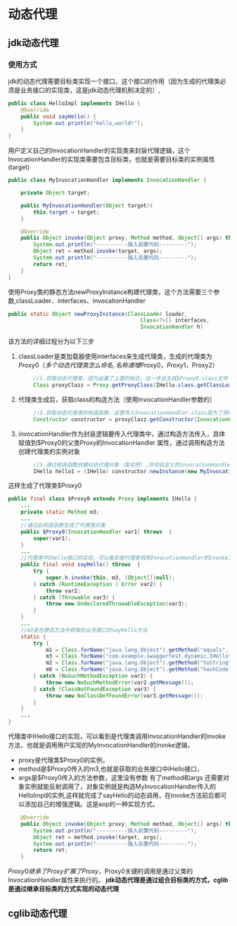 # 动态代理
## jdk动态代理
### 使用方式
jdk的动态代理需要目标类实现一个接口，这个接口的作用（因为生成的代理类必须是业务接口的实现类，这是jdk动态代理机制决定的）,
```java
public class HelloImpl implements IHello {
    @Override
    public void sayHello() {
        System.out.println("hello,world!");
    }
}
```
用户定义自己的InvocationHandler的实现类来封装代理逻辑，这个InvocationHandler的实现类需要包含目标类，也就是需要目标类的实例属性(target)
```java
public class MyInvocationHandler implements InvocationHandler {

    private Object target;

    public MyInvocationHandler(Object target){
        this.target = target;
    }

    @Override
    public Object invoke(Object proxy, Method method, Object[] args) throws Throwable {
        System.out.println("----------插入前置代码---------");
        Object ret = method.invoke(target, args);
        System.out.println("----------插入后置代码---------");
        return ret;
    }
}
```
使用Proxy类的静态方法newProxyInstance构建代理类，这个方法需要三个参数,classLoader、interfaces、invocationHandler
```java
public static Object newProxyInstance(ClassLoader loader,
                                          Class<?>[] interfaces,
                                          InvocationHandler h)
```
该方法的详细过程分为以下三步
1. classLoader是类加载器使用interfaces来生成代理类，生成的代理类为$Proxy0（多个动态代理类怎么命名,名称递增$Proxy0，$Proxy1，$Proxy2）
```java
        //1.获取动态代理类，因为设置了上面的标志，这一步会生成$Proxy0.class文件
        Class proxyClazz = Proxy.getProxyClass(IHello.class.getClassLoader(), IHello.class);
```
2. 代理类生成后，获取class的构造方法（使用InvocationHandler参数的）
```java
        //2.获取动态代理类的构造函数，这里传入InvocationHandler.class是为了获取以InvocationHandler类型为参数的构造函数
        Constructor constructor = proxyClazz.getConstructor(InvocationHandler.class);
```
3. invocationHandler作为封装逻辑要传入代理类中，通过构造方法传入，具体赋值到$Proxy0的父类Proxy的InvocationHandler 属性，通过调用构造方法创建代理类的实例对象
```java
        //3.通过构造函数创建动态代理对象（类实例）,并将自定义的invocationHandler实例作为构造参数传入
        IHello hello1 = (IHello) constructor.newInstance(new MyInvocationHandler(new HelloImpl()));
```
这样生成了代理类$Proxy0
```java
public final class $Proxy0 extends Proxy implements IHello {
    ...
    private static Method m3;
    ...
    //通过此构造函数生成了代理类对象
    public $Proxy0(InvocationHandler var1) throws  {
        super(var1);
    }
    ...
    //代理类中IHello接口的实现，可以看到是代理类调用InvocationHandler的invoke方法，也就是调用用户实现的MyInvocationHandler的invoke逻辑
    public final void sayHello() throws  {
        try {
            super.h.invoke(this, m3, (Object[])null);
        } catch (RuntimeException | Error var2) {
            throw var2;
        } catch (Throwable var3) {
            throw new UndeclaredThrowableException(var3);
        }
    }
    ...
    //m3是在静态方法中获取的业务接口的sayHello方法
    static {
        try {
            m1 = Class.forName("java.lang.Object").getMethod("equals", Class.forName("java.lang.Object"));
            m3 = Class.forName("com.example.swaggertest.dynamic.IHello").getMethod("sayHello");
            m2 = Class.forName("java.lang.Object").getMethod("toString");
            m0 = Class.forName("java.lang.Object").getMethod("hashCode");
        } catch (NoSuchMethodException var2) {
            throw new NoSuchMethodError(var2.getMessage());
        } catch (ClassNotFoundException var3) {
            throw new NoClassDefFoundError(var3.getMessage());
        }
    }    
    ...
}
```
代理类中IHello接口的实现，可以看到是代理类调用InvocationHandler的invoke方法，也就是调用用户实现的MyInvocationHandler的invoke逻辑，
* proxy是代理类$Proxy0的实例，
* method是$Proxy0传入的m3,也就是获取的业务接口中IHello接口，
* args是$Proxy0传入的方法参数，这里没有参数
有了method和args 还需要对象实例就能反射调用了，对象实例就是构造MyInvocationHandler传入的HelloImpl的实例,这样就完成了sayHello的动态调用，在invoke方法前后都可以添加自己的增强逻辑。这是aop的一种实现方式。
```java
    @Override
    public Object invoke(Object proxy, Method method, Object[] args) throws Throwable {
        System.out.println("----------插入前置代码---------");
        Object ret = method.invoke(target, args);
        System.out.println("----------插入后置代码---------");
        return ret;
    }
```
$Proxy0继承了Proxy 扩展了Proxy，$Proxy0关键的调用是通过父类的InvocationHandler属性来执行的。
**jdk动态代理是通过组合目标类的方式，cglib是通过继承目标类的方式实现的动态代理**
## cglib动态代理